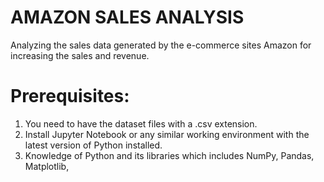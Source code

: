 # AMAZON SALES ANALYSIS
Analyzing the sales data generated by the e-commerce sites Amazon for increasing the sales and revenue.

# Prerequisites:
1. You need to have the dataset files with a .csv extension.
2. Install Jupyter Notebook or any similar working environment with the latest version of Python installed.
3. Knowledge of Python and its libraries which includes NumPy, Pandas, Matplotlib,

